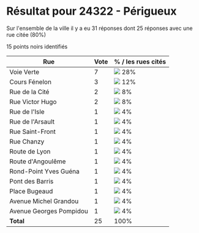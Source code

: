 # Résultat pour 24322 - Périgueux

Sur l'ensemble de la ville il y a eu 31 réponses dont 25 réponses avec une rue citée (80%)

15 points noirs identifiés

| Rue | Vote | % / les rues cités|
|-----|------|-------------------|
| Voie Verte | 7 | <img src="../../img/bar_28.gif" />&nbsp;28%|
| Cours Fénelon | 3 | <img src="../../img/bar_12.gif" />&nbsp;12%|
| Rue de la Cité | 2 | <img src="../../img/bar_8.gif" />&nbsp;8%|
| Rue Victor Hugo | 2 | <img src="../../img/bar_8.gif" />&nbsp;8%|
| Rue de l'Isle | 1 | <img src="../../img/bar_4.gif" />&nbsp;4%|
| Rue de l'Arsault | 1 | <img src="../../img/bar_4.gif" />&nbsp;4%|
| Rue Saint-Front | 1 | <img src="../../img/bar_4.gif" />&nbsp;4%|
| Rue Chanzy | 1 | <img src="../../img/bar_4.gif" />&nbsp;4%|
| Route de Lyon | 1 | <img src="../../img/bar_4.gif" />&nbsp;4%|
| Route d'Angoulême | 1 | <img src="../../img/bar_4.gif" />&nbsp;4%|
| Rond-Point Yves Guéna | 1 | <img src="../../img/bar_4.gif" />&nbsp;4%|
| Pont des Barris | 1 | <img src="../../img/bar_4.gif" />&nbsp;4%|
| Place Bugeaud | 1 | <img src="../../img/bar_4.gif" />&nbsp;4%|
| Avenue Michel Grandou | 1 | <img src="../../img/bar_4.gif" />&nbsp;4%|
| Avenue Georges Pompidou | 1 | <img src="../../img/bar_4.gif" />&nbsp;4%|
| **Total** | 25 | 100%|
